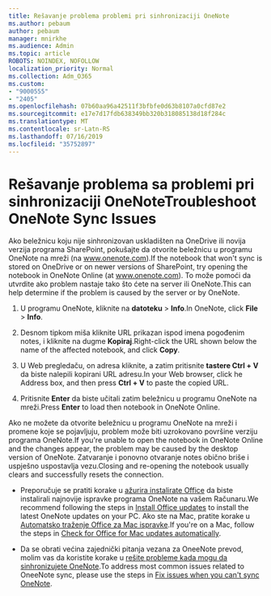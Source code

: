 ```yaml
---
title: Rešavanje problema problemi pri sinhronizaciji OneNote
ms.author: pebaum
author: pebaum
manager: mnirkhe
ms.audience: Admin
ms.topic: article
ROBOTS: NOINDEX, NOFOLLOW
localization_priority: Normal
ms.collection: Adm_O365
ms.custom:
- "9000555"
- "2405"
ms.openlocfilehash: 07b60aa96a42511f3bfbfe0d63b8107a0cfd87e2
ms.sourcegitcommit: e17e7d17fdb638349bb320b318085138d18f284c
ms.translationtype: MT
ms.contentlocale: sr-Latn-RS
ms.lasthandoff: 07/16/2019
ms.locfileid: "35752897"
---
```

# <a name="troubleshoot-onenote-sync-issues"></a><span data-ttu-id="22777-102">Rešavanje problema sa problemi pri sinhronizaciji OneNote</span><span class="sxs-lookup"><span data-stu-id="22777-102">Troubleshoot OneNote Sync Issues</span></span>

<span data-ttu-id="22777-103">Ako beležnicu koju nije sinhronizovan uskladišten na OneDrive ili novija verzija programa SharePoint, pokušajte da otvorite beležnicu u programu OneNote na mreži (na www.onenote.com).</span><span class="sxs-lookup"><span data-stu-id="22777-103">If the notebook that won't sync is stored on OneDrive or on newer versions of SharePoint, try opening the notebook in OneNote Online (at www.onenote.com).</span></span> <span data-ttu-id="22777-104">To može pomoći da utvrdite ako problem nastaje tako što ćete na server ili OneNote.</span><span class="sxs-lookup"><span data-stu-id="22777-104">This can help determine if the problem is caused by the server or by OneNote.</span></span>

1. <span data-ttu-id="22777-105">U programu OneNote, kliknite na **datoteku** > **Info**.</span><span class="sxs-lookup"><span data-stu-id="22777-105">In OneNote, click **File** > **Info**.</span></span>

2. <span data-ttu-id="22777-106">Desnom tipkom miša kliknite URL prikazan ispod imena pogođenim notes, i kliknite na dugme **Kopiraj**.</span><span class="sxs-lookup"><span data-stu-id="22777-106">Right-click the URL shown below the name of the affected notebook, and click **Copy**.</span></span>

3. <span data-ttu-id="22777-107">U Web pregledaču, on adresa kliknite, a zatim pritisnite **tastere Ctrl + V** da biste nalepili kopirani URL adresu.</span><span class="sxs-lookup"><span data-stu-id="22777-107">In your Web browser, click he Address box, and then press **Ctrl + V** to paste the copied URL.</span></span>

4. <span data-ttu-id="22777-108">Pritisnite **Enter** da biste učitali zatim beležnicu u programu OneNote na mreži.</span><span class="sxs-lookup"><span data-stu-id="22777-108">Press **Enter** to load then notebook in OneNote Online.</span></span>

<span data-ttu-id="22777-109">Ako ne možete da otvorite beležnicu u programu OneNote na mreži i promene koje se pojavljuju, problem može biti uzrokovano površine verziju programa OneNote.</span><span class="sxs-lookup"><span data-stu-id="22777-109">If you're unable to open the notebook in OneNote Online and the changes appear, the problem may be caused by the desktop version of OneNote.</span></span> <span data-ttu-id="22777-110">Zatvaranje i ponovno otvaranje notes obično briše i uspješno uspostavlja vezu.</span><span class="sxs-lookup"><span data-stu-id="22777-110">Closing and re-opening the notebook usually clears and successfully resets the connection.</span></span>

* <span data-ttu-id="22777-111">Preporučuje se pratiti korake u [ažurira instalirate Office](https://support.office.com/article/Install-Office-updates-2ab296f3-7f03-43a2-8e50-46de917611c5) da biste instalirali najnovije ispravke programa OneNote na vašem Računaru.</span><span class="sxs-lookup"><span data-stu-id="22777-111">We recommend following the steps in [Install Office updates](https://support.office.com/article/Install-Office-updates-2ab296f3-7f03-43a2-8e50-46de917611c5) to install the latest OneNote updates on your PC.</span></span> <span data-ttu-id="22777-112">Ako ste na Mac, pratite korake u [Automatsko traženje Office za Mac ispravke](https://support.office.com/article/update-office-for-mac-automatically-bfd1e497-c24d-4754-92ab-910a4074d7c1).</span><span class="sxs-lookup"><span data-stu-id="22777-112">If you're on a Mac, follow the steps in [Check for Office for Mac updates automatically](https://support.office.com/article/update-office-for-mac-automatically-bfd1e497-c24d-4754-92ab-910a4074d7c1).</span></span>

* <span data-ttu-id="22777-113">Da se obrati većina zajednički pitanja vezana za OneeNote prevod, molim vas da koristite korake u [rešite probleme kada mogu da sinhronizujete OneNote](https://support.office.com/article/Fix-issues-when-you-can-t-sync-OneNote-299495ef-66d1-448f-90c1-b785a6968d45).</span><span class="sxs-lookup"><span data-stu-id="22777-113">To address most common issues related to OneeNote sync, please use the steps in [Fix issues when you can't sync OneNote](https://support.office.com/article/Fix-issues-when-you-can-t-sync-OneNote-299495ef-66d1-448f-90c1-b785a6968d45).</span></span>
